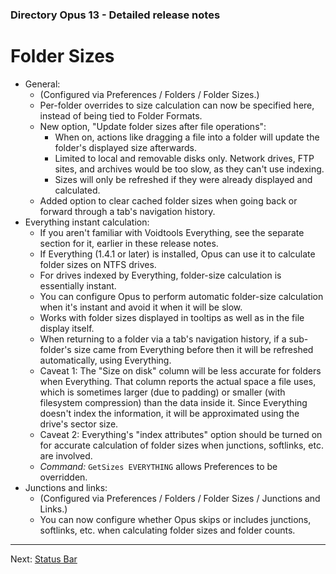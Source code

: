 ### Directory Opus 13 - Detailed release notes

# Folder Sizes

- General:
  - (Configured via Preferences / Folders / Folder Sizes.)
  - Per-folder overrides to size calculation can now be specified here, instead of being tied to Folder Formats.
  - New option, "Update folder sizes after file operations":
    - When on, actions like dragging a file into a folder will update the folder's displayed size afterwards.
    - Limited to local and removable disks only. Network drives, FTP sites, and archives would be too slow, as they can't use indexing.
    - Sizes will only be refreshed if they were already displayed and calculated.
  - Added option to clear cached folder sizes when going back or forward through a tab's navigation history.
- Everything instant calculation:
  - If you aren't familiar with Voidtools Everything, see the separate section for it, earlier in these release notes.
  - If Everything (1.4.1 or later) is installed, Opus can use it to calculate folder sizes on NTFS drives.
  - For drives indexed by Everything, folder-size calculation is essentially instant.
  - You can configure Opus to perform automatic folder-size calculation when it's instant and avoid it when it will be slow.
  - Works with folder sizes displayed in tooltips as well as in the file display itself.
  - When returning to a folder via a tab's navigation history, if a sub-folder's size came from Everything before then it will be refreshed automatically, using Everything.
  - Caveat 1: The "Size on disk" column will be less accurate for folders when Everything. That column reports the actual space a file uses, which is sometimes larger (due to padding) or smaller (with filesystem compression) than the data inside it. Since Everything doesn't index the information, it will be approximated using the drive's sector size.
  - Caveat 2: Everything's "index attributes" option should be turned on for accurate calculation of folder sizes when junctions, softlinks, etc. are involved.
  - *Command:* `GetSizes EVERYTHING` allows Preferences to be overridden.
- Junctions and links:
  - (Configured via Preferences / Folders / Folder Sizes / Junctions and Links.)
  - You can now configure whether Opus skips or includes junctions, softlinks, etc. when calculating folder sizes and folder counts.

------------------------------------------------------------------------

Next: [Status Bar](/Manual/release_history/opus13_detailed/status_bar.md)
